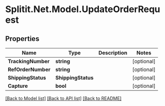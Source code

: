 # Splitit.Net.Model.UpdateOrderRequest

## Properties

Name | Type | Description | Notes
------------ | ------------- | ------------- | -------------
**TrackingNumber** | **string** |  | [optional] 
**RefOrderNumber** | **string** |  | [optional] 
**ShippingStatus** | **ShippingStatus** |  | [optional] 
**Capture** | **bool** |  | [optional] 

[[Back to Model list]](../README.md#documentation-for-models) [[Back to API list]](../README.md#documentation-for-api-endpoints) [[Back to README]](../README.md)

